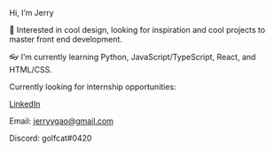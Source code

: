 Hi, I’m Jerry

🎈 Interested in cool design, looking for inspiration and cool projects to master front end development.

👓 I’m currently learning Python, JavaScript/TypeScript, React, and HTML/CSS.

Currently looking for internship opportunities:

[LinkedIn](https://www.linkedin.com/in/jerryyga0/)

Email: jerryygao@gmail.com

Discord: golfcat#0420


<!---
jjxrry/jjxrry is a ✨ special ✨ repository because its `README.md` (this file) appears on your GitHub profile.
You can click the Preview link to take a look at your changes.
--->
